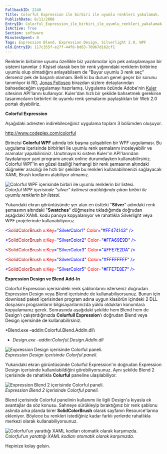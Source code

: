 ```yaml
---
FallbackID: 2240
Title: Colorful Expression ile birbiri ile uyumlu renkleri yakalamak.
PublishDate: 8/11/2008
EntryID: Colorful_Expression_ile_birbiri_ile_uyumlu_renkleri_yakalamak
IsActive: True
Section: software
MinutesSpent: 0
Tags: Expression Blend, Expression Design, Silverlight 2.0, WPF
old.EntryID: 117c355f-e27f-44f8-bd63-70967d162cf1
---
```

Renklerin birbirine uyumu özellikle biz yazılımcılar için pek
anlaşılamayan bir sistemi tanımlar :) Kişisel olarak ben bir renk
yığınındaki renklerin birbirine uyumlu olup olmadığını anlayabilsem de
"Buyur uyumlu 3 renk seç" derseniz pek de başarılı olamam. Belli ki bu
durum genel geçer bir sorunu tanımlıyor ki RD, [Jonas
Folloseo](http://jonas.follesoe.no/) birazdan sizlere detaylarından
bahsedeceğim uygulamayı hazırlamış. Uygulama özünde Adobe'nin
[Kuler](http://kuler.adobe.com/) sitesinin API'larını kullanıyor.
Kuler'dan hızlı bir şekilde bahsetmek gerekirse tasarımcıların
birbirleri ile uyumlu renk şemalarını paylaştıkları bir Web 2.0 portalı
diyebiliriz.

**Colorful Expression**

Aşağıdaki adresten indirebileceğiniz uygulama toplam 3 bölümden
oluşuyor.

<http://www.codeplex.com/colorful>

Birincisi **Colorful WPF** adında tek başına çalışabilen bir WPF
uygulaması. Bu uygulama içerisinde birbirleri ile uyumlu renk şemalarını
inceleyebilir ve aramalar yapabilirsiniz. Unutmayın ki sistem Kuler'ın
API'larından faydalanıyor yani programı ancak online durumdayken
kullanabilirsiniz. Colorful WPF'in en güzel özelliği herhangi bir renk
şemasının altındaki düğmeler aracılığı ile hızlı bir şekilde bu renkleri
kullanabilmenizi sağlayacak XAML Brush kodlarını alabiliyor olmamız.

![Colorful WPF içerisinde birbiri ile uyumlu renklerin bir
listesi.](http://cdn.daron.yondem.com/assets/2240/07112008_1.png)\
*Colorful WPF içerisinde "silver" kelimesi aratıldığında çıkan birbiri
ile uyumlu renklerin bir listesi.*

Yukarıdaki ekran görüntüsünde yer alan en üstteki "**Silver**" adındaki
renk şemasının altındaki "**Swatches**" düğmesine tıkladığımda doğrudan
aşağıdaki XAML kodu panoya kopyalanıyor ve rahatlıkla Silverlight veya
WPF projelerinde kullanabiliyoruz.

<span style="color: blue;">\<</span><span
style="color: #a31515;">SolidColorBrush</span><span
style="color: blue;"> </span><span style="color: red;">x:Key</span><span
style="color: blue;">=</span>"<span
style="color: blue;">SilverColor1</span>"<span style="color: blue;">
</span><span style="color: red;">Color</span><span
style="color: blue;">=</span>"<span
style="color: blue;">\#FF474143</span>"<span style="color: blue;">
/\></span>

<span style="color: blue;">\<</span><span
style="color: #a31515;">SolidColorBrush</span><span
style="color: blue;"> </span><span style="color: red;">x:Key</span><span
style="color: blue;">=</span>"<span
style="color: blue;">SilverColor2</span>"<span style="color: blue;">
</span><span style="color: red;">Color</span><span
style="color: blue;">=</span>"<span
style="color: blue;">\#FFA69E9D</span>"<span style="color: blue;">
/\></span>

<span style="color: blue;">\<</span><span
style="color: #a31515;">SolidColorBrush</span><span
style="color: blue;"> </span><span style="color: red;">x:Key</span><span
style="color: blue;">=</span>"<span
style="color: blue;">SilverColor3</span>"<span style="color: blue;">
</span><span style="color: red;">Color</span><span
style="color: blue;">=</span>"<span
style="color: blue;">\#FFE7E2DA</span>"<span style="color: blue;">
/\></span>

<span style="color: blue;">\<</span><span
style="color: #a31515;">SolidColorBrush</span><span
style="color: blue;"> </span><span style="color: red;">x:Key</span><span
style="color: blue;">=</span>"<span
style="color: blue;">SilverColor4</span>"<span style="color: blue;">
</span><span style="color: red;">Color</span><span
style="color: blue;">=</span>"<span
style="color: blue;">\#FFFFFFFF</span>"<span style="color: blue;">
/\></span>

<span style="color: blue;">\<</span><span
style="color: #a31515;">SolidColorBrush</span><span
style="color: blue;"> </span><span style="color: red;">x:Key</span><span
style="color: blue;">=</span>"<span
style="color: blue;">SilverColor5</span>"<span style="color: blue;">
</span><span style="color: red;">Color</span><span
style="color: blue;">=</span>"<span
style="color: blue;">\#FFE7E8E7</span>"<span style="color: blue;">
/\></span>

**Expression Design ve Blend Add-In**

Colorful Expression içerisindeki renk şablonlarını isterseniz doğrudan
Expression Design veya Blend içerisinde de kullanabiliyorsunuz. Bunun
için download paketi içerisinden program adına uygun klasörün içindeki 2
DLL dosyasını programların bilgisayarlarınızda yüklü oldukları konumlara
kopyalamanız gerek. Sonrasında aşağıdaki şekilde hem Blend hem de
Design'ı çalıştırdığınızda **Colurfull Expression**'ı doğrudan Blend
veya Design içerisinde de kullanabilirsiniz.

*Blend.exe –addin:Colorful.Blend.AddIn.dll\
* *Design.exe –addin:Colorful.Design.AddIn.dll*

![Expression Design içerisinde Colorful
paneli.](http://cdn.daron.yondem.com/assets/2240/07112008_2.png)\
*Expression Design içerisinde Colorful paneli.*

Yukarıdaki ekran görüntüsünde Colurful Expression'ın doğrudan Expression
Design içerisinde kullanılabildiğini görebiliyorsunuz. Aynı şekilde
Blend 2 içerisinde de rahatlıkla **Colurful** paneline ulaşılabiliyor.

![Expression Blend 2 içerisinde Colorful
paneli.](http://cdn.daron.yondem.com/assets/2240/07112008_3.png)\
*Expression Blend 2 içerisinde Colorful paneli.*

Blend içerisinde Colorful panelinin kullanımı ile ilgili Design'a
kıyasla ek avantajlar da söz konusu. Sahneye sürükleyip bıraktığınız bir
renk şablonu aslında arka planda birer **SolidColorBrush** olarak
sayfanın Resource'larına ekleniyor. Böylece bu renkleri istediğiniz
kadar farklı yerlerde rahatlıkla merkezi olarak kullanabiliyorsunuz.

![Colorful'un yarattığı XAML kodları otomatik olarak
karşımızda.](http://cdn.daron.yondem.com/assets/2240/07112008_4.png)\
*Colorful'un yarattığı XAML kodları otomatik olarak karşımızda.*

Hepinize kolay gelsin.


